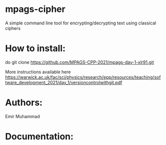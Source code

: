 # mpags-cipher
A simple command line tool for encrypting/decrypting text using classical ciphers

# How to install:

do 
    git clone https://github.com/MPAGS-CPP-2021/mpags-day-1-xlr91.git <localdir>

More instructions available here https://warwick.ac.uk/fac/sci/physics/research/epp/resources/teaching/software_development_2021/day_1/versioncontrolwithgit.pdf


# Authors:
Emir Muhammad

# Documentation:


